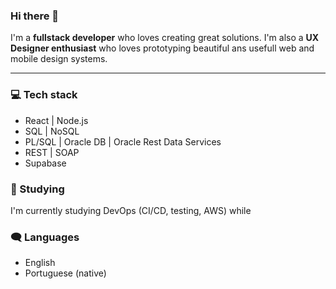 ### Hi there 👋

I'm a **fullstack developer** who loves creating great solutions. I'm also a **UX Designer enthusiast** who loves prototyping beautiful ans usefull web and mobile design systems.

---

### 💻 Tech stack
- React | Node.js  
- SQL | NoSQL
- PL/SQL | Oracle DB | Oracle Rest Data Services
- REST | SOAP
- Supabase

### 🌱 Studying
I'm currently studying DevOps (CI/CD, testing, AWS) while 

### 🗨️ Languages
- English
- Portuguese (native)
<!--

##
**jaumzitz/jaumzitz** is a ✨ _special_ ✨ repository because its `README.md` (this file) appears on your GitHub profile.

Here are some ideas to get you started:

- 🔭 I’m currently working on ...
- 🌱 I’m currently learning ...
- 👯 I’m looking to collaborate on ...
- 🤔 I’m looking for help with ...
- 💬 Ask me about ...
- 📫 How to reach me: ...
- 😄 Pronouns: ...
- ⚡ Fun fact: ...
-->
